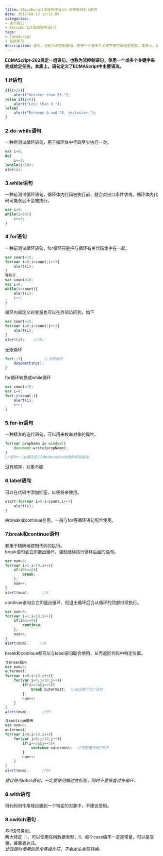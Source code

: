 ```yaml
---
title: 《JavaScript高级程序设计》读书笔记3.4语句
date: 2017-08-13 13:11:09
categories:
- 读书笔记
- 《JavaScript高级程序设计》
tags:
- JavaScript
- 系统学习
description: 语句，也称为流控制语句，使用一个或多个关键字来完成给定任务。本质上，语句定义了ECMAScript中主要语法。
---
```

**ECMAScript-262规定一组语句，也称为流控制语句，使用一个或多个关键字来完成给定任务。本质上，语句定义了ECMAScript中主要语法。**

### 1.if语句
```javascript
if(i>25){
    alert("Greater than 25.");
}else if(i<0){
    alert("Less than 0.");
}else{
    alert("Between 0 and 25, inclusive.");
}
```

### 2.do-while语句
一种后测试循环语句，用于循环体中代码至少执行一次。
```javascript
var i=0;
do{
    i+=2;
}while(i<10);
aler(i);
```
### 3.while语句
一种前测试循环语句，循环体内代码被执行前，就会对出口条件求值。循环体内代码可能永远不会被执行。
```javascript
var i=0;
while(i<10){
    i+=2;
}
```
### 4.for语句
一种前测试循环语句，for循环只是把与循环有关代码集中在一起。
```javascript
var count=10;
for(var i=0;i<count;i++){
    alert(i);
}
等价于
var count=10;
var i=0;
while(i<count){
    alert(i);
    i++;
}
```
循环内部定义的变量也可以在外部访问到。如下
```javascript
var count=10;
for(var i=0;i<count;i++){
    alert(i);
}
alert(i);    //10;
```
无限循环
```javascript
for(;;){          //无限循环
    doSomething();
}
```
for循环转换成while循环
```javascript
var count=10;
var i=0;
for(;i<count;){
    alert(i);
    i++;
}
```

### 5.for-in语句
一种精准的迭代语句，可以用来枚举对象的属性。
```javascript
for(var propName in window){
    document.write(propName);
}
//用for-in循环显示BOM中window对象的所有属性。
```
没有顺序，对象不能

### 6.label语句
可以在代码中添加标签，以便将来使用。
```javascript
start:for(var i=0;i<count;i++){
    alert(i);
}
```
由break或continue引用，一般与for等循环语句配合使用。

### 7.break和continue语句
都用于精确地控制代码的执行。   
break语句会立即退出循环，强制继续执行循环后面的语句。
```javascript
var num=0;
for(var i=1;i<10;i++){
    if(i%5==0){
        break;
    };
    num++;
}
alert(num);      //4
```
continue语句会立即退出循环，但退出循环后会从循环的顶部继续执行。
```javascript
var num=0;
for(var i=1;i<10;i++){
    if(i%5==0){
        continue;
    };
    num++;
}
alert(num);     //8
```
break和continue都可以与label语句联合使用，从而返回代码中特定位置。
```javascript
与break联用
var num=0;
outermost:
for(var i=0;i<10;i++){
    for(var j=0;j<10;j++){
        if(i==5&&j==5){
            break outermost;  //退出整个for语句
        }
        num++;
    }
}
alert(num);      //55
```
```javascript
与continue联用
var num=0;
outermost:
for(var i=0;i<10;i++){
    for(var j=0;j<10;j++){
        if(i==5&&j==5){
            continue outermost;  //内部循环减少5次
        }
        num++;
    }
}
alert(num);      //95
```
*建议使用label语句，一定要使用描述性标签，同时不要嵌套过多循环。*

### 8.with语句
将代码的作用域设置到一个特定的对象中，不建议使用。

### 9.switch语句
与if语句类似。   
两大特定：Ⅰ、可以使用任何数据类型，Ⅱ、每个case值不一定是常量，可以是变量，甚至表达式。    
*比较值时使用的是全等操作符，不会发生类型转换。*
